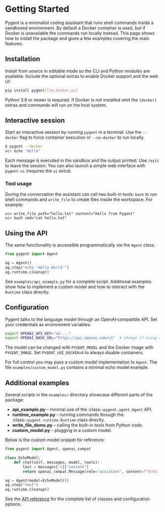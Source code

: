 # Getting Started

Pygent is a minimalist coding assistant that runs shell commands inside a
sandboxed environment. By default a Docker container is used, but if Docker
is unavailable the commands run locally instead. This page shows how to install
the package and gives a few examples covering the main features.

## Installation

Install from source in editable mode so the CLI and Python modules are
available. Include the optional extras to enable Docker support and the web UI:

```bash
pip install pygent[llm,docker,ui]
```

Python 3.9 or newer is required. If Docker is not installed omit the
`[docker]` extras and commands will run on the host system.

## Interactive session

Start an interactive session by running `pygent` in a terminal. Use the
`--docker` flag to force container execution or `--no-docker` to run locally.

```bash
$ pygent --docker
vc> echo "Hello"
```

Each message is executed in the sandbox and the output printed. Use `/exit`
to leave the session. You can also launch a simple web interface with
`pygent-ui` (requires the `ui` extra).

### Tool usage

During the conversation the assistant can call two built-in tools: `bash` to
run shell commands and `write_file` to create files inside the workspace. For
example:

```text
vc> write_file path="hello.txt" content="Hello from Pygent"
vc> bash cmd="cat hello.txt"
```

## Using the API

The same functionality is accessible programmatically via the `Agent` class:

```python
from pygent import Agent

ag = Agent()
ag.step("echo 'Hello World'")
ag.runtime.cleanup()
```

See `examples/api_example.py` for a complete script. Additional examples show
how to implement a custom model and how to interact with the `Runtime` class
directly.

## Configuration

Pygent talks to the language model through an OpenAI‑compatible API. Set your
credentials as environment variables:

```bash
export OPENAI_API_KEY="sk-..."
export OPENAI_BASE_URL="https://api.openai.com/v1"  # change if using another provider
```

The model can be changed with `PYGENT_MODEL` and the Docker image with
`PYGENT_IMAGE`. Set `PYGENT_USE_DOCKER=0` to always disable containers.

For full control you may pass a custom model implementation to `Agent`. The
file `examples/custom_model.py` contains a minimal echo model example.

## Additional examples

Several scripts in the `examples/` directory showcase different parts of the
package:

- **api_example.py** &ndash; minimal use of the :class:`~pygent.agent.Agent` API.
- **runtime_example.py** &ndash; running commands through the
  :class:`~pygent.runtime.Runtime` class directly.
- **write_file_demo.py** &ndash; calling the built-in tools from Python code.
- **custom_model.py** &ndash; plugging in a custom model.

Below is the custom model snippet for reference:

```python
from pygent import Agent, openai_compat

class EchoModel:
    def chat(self, messages, model, tools):
        last = messages[-1]["content"]
        return openai_compat.Message(role="assistant", content=f"Echo: {last}")

ag = Agent(model=EchoModel())
ag.step("test")
ag.runtime.cleanup()
```

See the [API reference](api-reference.md) for the complete list of classes and
configuration options.
